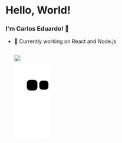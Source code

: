 <h1>Hello, World!</h1>

### I'm Carlos Eduardo! 👋

- 🔭 Currently working on React and Node.js

  ##
  
  <div> 
  <a href="https://www.linkedin.com/in/carlosedmiranda" target="_blank"><img src="https://img.shields.io/badge/-LinkedIn-%230077B5?style=for-the-badge&logo=linkedin&logoColor=white" target="_blank"></a> 
 
  ![Snake animation](https://github.com/cadu-miranda/cadu-miranda/blob/output/github-contribution-grid-snake.svg)
 
</div>
